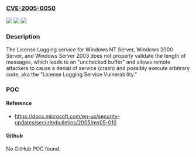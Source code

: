 ### [CVE-2005-0050](https://cve.mitre.org/cgi-bin/cvename.cgi?name=CVE-2005-0050)
![](https://img.shields.io/static/v1?label=Product&message=n%2Fa&color=blue)
![](https://img.shields.io/static/v1?label=Version&message=n%2Fa&color=blue)
![](https://img.shields.io/static/v1?label=Vulnerability&message=n%2Fa&color=brighgreen)

### Description

The License Logging service for Windows NT Server, Windows 2000 Server, and Windows Server 2003 does not properly validate the length of messages, which leads to an "unchecked buffer" and allows remote attackers to cause a denial of service (crash) and possibly execute arbitrary code, aka the "License Logging Service Vulnerability."

### POC

#### Reference
- https://docs.microsoft.com/en-us/security-updates/securitybulletins/2005/ms05-010

#### Github
No GitHub POC found.

